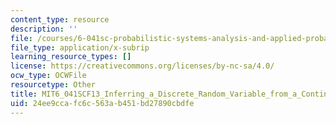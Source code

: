 ```yaml
---
content_type: resource
description: ''
file: /courses/6-041sc-probabilistic-systems-analysis-and-applied-probability-fall-2013/24ee9ccafc6c563ab451bd27890cbdfe_MIT6_041SCF13_Inferring_a_Discrete_Random_Variable_from_a_Continuous_Measurement_300k.vtt
file_type: application/x-subrip
learning_resource_types: []
license: https://creativecommons.org/licenses/by-nc-sa/4.0/
ocw_type: OCWFile
resourcetype: Other
title: MIT6_041SCF13_Inferring_a_Discrete_Random_Variable_from_a_Continuous_Measurement_300k.srt
uid: 24ee9cca-fc6c-563a-b451-bd27890cbdfe
---
```

